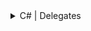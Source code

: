 

<details>
           <summary>
               C# | Delegates
           </summary>
           <a href="https://www.geeksforgeeks.org/c-sharp-delegates/">https://www.geeksforgeeks.org/c-sharp-delegates/

</a>
